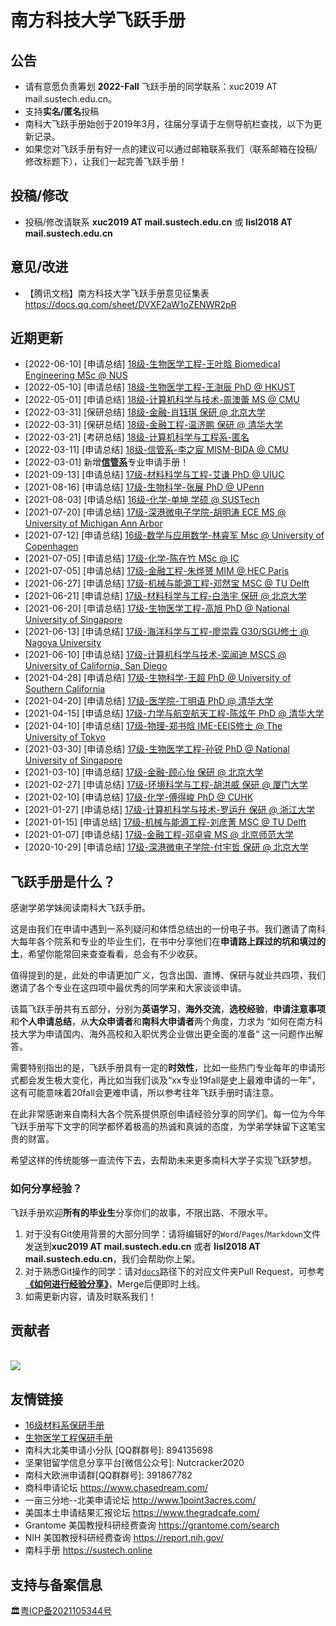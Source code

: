# 南方科技大学飞跃手册

## 公告

- 请有意愿负责筹划 **2022-Fall** 飞跃手册的同学联系：xuc2019 AT mail.sustech.edu.cn。
- 支持**实名/匿名**投稿
- 南科大飞跃手册始创于2019年3月，往届分享请于左侧导航栏查找，以下为更新记录。
- 如果您对飞跃手册有好一点的建议可以通过邮箱联系我们（联系邮箱在投稿/修改标题下），让我们一起完善飞跃手册！

## 投稿/修改

- 投稿/修改请联系 **xuc2019 AT mail.sustech.edu.cn** 或 **lisl2018 AT mail.sustech.edu.cn**

## 意见/改进

- 【腾讯文档】南方科技大学飞跃手册意见征集表 https://docs.qq.com/sheet/DVXF2aW1oZENWR2pR

## 近期更新

- [2022-06-10] [申请总结] [18级-生物医学工程-王叶晗 Biomedical Engineering MSc @ NUS](grad-application/biomedical-engineering/[SG]-18-wangyehan.md)
- [2022-05-10] [申请总结]  [18级-生物医学工程-王澍辰   PhD @ HKUST ](grad-application/biomedical-engineering/[HK]-18-wangshuchen.md)
- [2022-05-01] [申请总结] [18级-计算机科学与技术-周澳蕾 MS @ CMU](grad-application/computer-science-and-engineering/[US]-18-zhouaolei.md)
- [2022-03-31] [保研总结] [18级-金融-肖钰琪 保研 @ 北京大学](grad-application/finance/finance/[CN]-18-xiaoyuqi.md)
- [2022-03-31] [保研总结] [18级-金融工程-温济鹏 保研 @ 清华大学](grad-application/finance/financial-engineering/[CN]-18-wenjipeng.md)
- [2022-03-21] [考研总结] [18级-计算机科学与工程系-匿名](grad-application/computer-science-and-engineering/[CN]-18-anonymous.md)
- [2022-03-11] [申请总结] [18级-信管系-李之宸 MISM-BIDA @ CMU](grad-application/information-systems-and-management-engineering/big-data-management-and-applications/[US]-18-lizhichen.md)
- [2022-03-01] 新增[**信管系**](grad-application/information-systems-and-management-engineering/README.md)专业申请手册！
- [2021-09-13] [申请总结] [17级-材料科学与工程-艾谦 PhD @ UIUC](grad-application/materials-science-and-engineering/[US]-17-aiqian.md)
- [2021-08-16] [申请总结] [17级-生物科学-张展 PhD @ UPenn](grad-application/biology/bioscience/[US]-17-zhangzhan.md)
- [2021-08-03] [申请总结] [16级-化学-单坤 学硕 @ SUSTech](grad-application/chemistry/[CN]-16-ShanKun.md)
- [2021-07-20] [申请总结] [17级-深港微电子学院-胡明涛 ECE MS @ University of Michigan Ann Arbor](grad-application/school_of_microelectronics/[US]-17-humingtao.md)
- [2021-07-12] [申请总结] [16级-数学与应用数学-林睿军 Msc @ University of Copenhagen](grad-application/math/applied-mathematics/[DNK]-16-linruijun.md)
- [2021-07-05] [申请总结] [17级-化学-陈在竹 MSc @ IC](grad-application/chemistry/[UK]-17-chenzaizhu.md)
- [2021-07-05] [申请总结] [17级-金融工程-朱烨赟 MIM @ HEC Paris](grad-application/finance/financial-engineering/[FR]-17-zhuyeyun.md)
- [2021-06-27] [申请总结] [17级-机械与能源工程-邓然宝 MSC @ TU Delft](grad-application/mechanical-and-energy-engineering/[NL]-17-dengranbao.md)
- [2021-06-21] [申请总结] [17级-材料科学与工程-白浩宇 保研 @ 北京大学](grad-application/materials-science-and-engineering/[CN]-17-baihaoyu.md)
- [2021-06-20] [申请总结] [17级-生物医学工程-高旭 PhD @ National University of Singapore](grad-application/biomedical-engineering/[SG]-17-gaoxu.md)
- [2021-06-13] [申请总结] [17级-海洋科学与工程-廖崇霖 G30/SGU修士 @ Nagoya University](grad-application/marine-science-and-engineering/[JP]-17-liaochonglin.md)
- [2021-06-10] [申请总结] [17级-计算机科学与技术-栾闻迪 MSCS @ University of California, San Diego](grad-application/computer-science-and-engineering/[US]-17-luanwendi.md)
- [2021-04-28] [申请总结] [17级-生物科学-王超 PhD @ University of Southern California](grad-application/biology/bioscience/[US]-17-wangchao.md)
- [2021-04-20] [申请总结] [17级-医学院-丁明语 PhD @ 清华大学](grad-application/medicine/[CN]-17-dingmingyu.md)
- [2021-04-15] [申请总结] [17级-力学与航空航天工程-陈炫午 PhD @ 清华大学](grad-application/mechanics-and-aerospace-engineering/[CN]-17-chenxuanwu.md)
- [2021-04-10] [申请总结] [17级-物理-郑书晗 IME-EEIS修士 @ The University of Tokyo](grad-application/physics/physics/[JP]-17-zhengshuhan.md)
- [2021-03-30] [申请总结] [17级-生物医学工程-孙锐 PhD @ National University of Singapore](grad-application/biomedical-engineering/[SG]-17-sunrui.md)
- [2021-03-10] [申请总结] [17级-金融-顾心怡 保研 @ 北京大学](grad-application/finance/finance/[CN]-17-guxinyi.md)
- [2021-02-27] [申请总结] [17级-环境科学与工程-胡洪威 保研 @ 厦门大学 ](grad-application/environmental-science-and-engineering/environmental-science-and-engineering/[CN]-17-huhongwei.md)
- [2021-02-10] [申请总结] [17级-化学-傅得峻 PhD @ CUHK](grad-application/chemistry/[HK]-17-fudejun.md)
- [2021-01-27] [申请总结] [17级-计算机科学与技术-罗运升 保研 @ 浙江大学](grad-application/computer-science-and-engineering/[CN]-17-luoyunsheng.md)
- [2021-01-15] [申请总结] [17级-机械与能源工程-刘彦菁 MSC @ TU Delft](grad-application/mechanical-and-energy-engineering/[US]-17-liuyanjing.md)
- [2021-01-07] [申请总结] [17级-金融工程-邓卓睿 MS @ 北京师范大学](grad-application/finance/financial-engineering/[CN]-17-dengzhuorui.md)
- [2020-10-29] [申请总结] [17级-深港微电子学院-付宇哲 保研 @ 北京大学](grad-application/school_of_microelectronics/[CN]-17-fuyuzhe.md)
  

## 飞跃手册是什么？

感谢学弟学妹阅读南科大飞跃手册。

这是由我们在申请中遇到一系列疑问和体悟总结出的一份电子书。我们邀请了南科大每年各个院系和专业的毕业生们，在书中分享他们在**申请路上踩过的坑和填过的土**，希望你能常回来查查看看，总会有不少收获。

值得提到的是，此处的申请更加广义，包含出国、直博、保研与就业共四项，我们邀请了各个专业在这四项中最优秀的同学来和大家谈谈申请。

该篇飞跃手册共有五部分，分别为**英语学习**，**海外交流**，**选校经验**，**申请注意事项**和**个人申请总结**，从**大众申请者**和**南科大申请者**两个角度，力求为 “如何在南方科技大学为申请国内、海外高校和入职优秀企业做出更全面的准备“ 这一问题作出解答。

需要特别指出的是，飞跃手册具有一定的**时效性**，比如一些热门专业每年的申请形式都会发生极大变化，再比如当我们谈及“xx专业19fall是史上最难申请的一年”，这有可能意味着20fall会更难申请，所以参考往年飞跃手册时请注意。

在此非常感谢来自南科大各个院系提供原创申请经验分享的同学们。每一位为今年飞跃手册写下文字的同学都怀着极高的热诚和真诚的态度，为学弟学妹留下这笔宝贵的财富。

希望这样的传统能够一直流传下去，去帮助未来更多南科大学子实现飞跃梦想。

### 如何分享经验？

飞跃手册欢迎**所有的毕业生**分享你们的故事，不限出路、不限水平。

1. 对于没有Git使用背景的大部分同学：请将编辑好的`Word`/`Pages`/`Markdown`文件发送到**xuc2019 AT mail.sustech.edu.cn** 或者 **lisl2018 AT mail.sustech.edu.cn**，我们会帮助你上架。
2. 对于熟悉Git操作的同学：请对[`docs`](https://github.com/SUSTech-Application/2020-Fall/tree/master/docs)路径下的对应文件夹Pull Request，可参考 [**《如何进行经验分享》**](如何进行经验分享)，Merge后便即时上线。
3. 如需更新内容，请及时联系我们！

## 贡献者

<a href="https://github.com/SUSTech-Application/2020-Fall/graphs/contributors">
  <br><img src="https://contributors-img.web.app/image?repo=SUSTech-Application/2020-Fall" />
</a>

## 友情链接

* [16级材料系保研手册](https://docs.qq.com/doc/DY1JUbGJkaGNMTHVq?disableReturnList=1&_from=2&ADUIN=820251273&ADSESSION=1573275641&ADTAG=CLIENT.QQ.5665_.0&ADPUBNO=26946&jumpuin=820251273)
* [生物医学工程保研手册](https://docs.qq.com/doc/DRmtoQlhEdm9oSnpD)
* 南科大北美申请小分队 \[QQ群群号\]: 894135698
* 坚果钳留学信息分享平台\[微信公众号\]: Nutcracker2020 
* 南科大欧洲申请群\[QQ群群号\]: 391867782
* 商科申请论坛 https://www.chasedream.com/
* 一亩三分地--北美申请论坛 http://www.1point3acres.com/
* 美国本土申请结果汇报论坛 https://www.thegradcafe.com/
* Grantome 美国教授科研经费查询 https://grantome.com/search
* NIH 美国教授科研经费查询 https://report.nih.gov/ 
* 南科手册 https://sustech.online

## 支持与备案信息

🏛️[粤ICP备2021105344号](https://beian.miit.gov.cn/#/Integrated/index)
